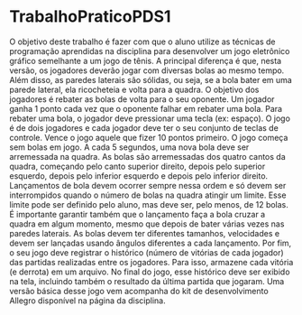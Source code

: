 # TrabalhoPraticoPDS1

O objetivo deste trabalho é fazer com que o aluno utilize as técnicas de programação aprendidas na disciplina
para desenvolver um jogo eletrônico gráfico semelhante a um jogo de tênis. A principal diferença é que, nesta
versão, os jogadores deverão jogar com diversas bolas ao mesmo tempo. Além disso, as paredes laterais são
sólidas, ou seja, se a bola bater em uma parede lateral, ela ricocheteia e volta para a quadra. O objetivo
dos jogadores é rebater as bolas de volta para o seu oponente. Um jogador ganha 1 ponto cada vez que
o oponente falhar em rebater uma bola. Para rebater uma bola, o jogador deve pressionar uma tecla (ex:
espaço). O jogo é de dois jogadores e cada jogador deve ter o seu conjunto de teclas de controle. Vence o
jogo aquele que fizer 10 pontos primeiro.
O jogo começa sem bolas em jogo. A cada 5 segundos, uma nova bola deve ser arremessada na quadra.
As bolas são arremessadas dos quatro cantos da quadra, começando pelo canto superior direito, depois pelo
superior esquerdo, depois pelo inferior esquerdo e depois pelo inferior direito. Lançamentos de bola devem
ocorrer sempre nessa ordem e só devem ser interrompidos quando o número de bolas na quadra atingir
um limite. Esse limite pode ser definido pelo aluno, mas deve ser, pelo menos, de 12 bolas. É importante
garantir também que o lançamento faça a bola cruzar a quadra em algum momento, mesmo que depois de
bater várias vezes nas paredes laterais. As bolas devem ter diferentes tamanhos, velocidades e devem ser
lançadas usando ângulos diferentes a cada lançamento.
Por fim, o seu jogo deve registrar o histórico (número de vitórias de cada jogador) das partidas realizadas
entre os jogadores. Para isso, armazene cada vitória (e derrota) em um arquivo. No final do jogo, esse
histórico deve ser exibido na tela, incluindo também o resultado da última partida que jogaram. Uma versão
básica desse jogo vem acompanha do kit de desenvolvimento Allegro disponível na página da disciplina.
